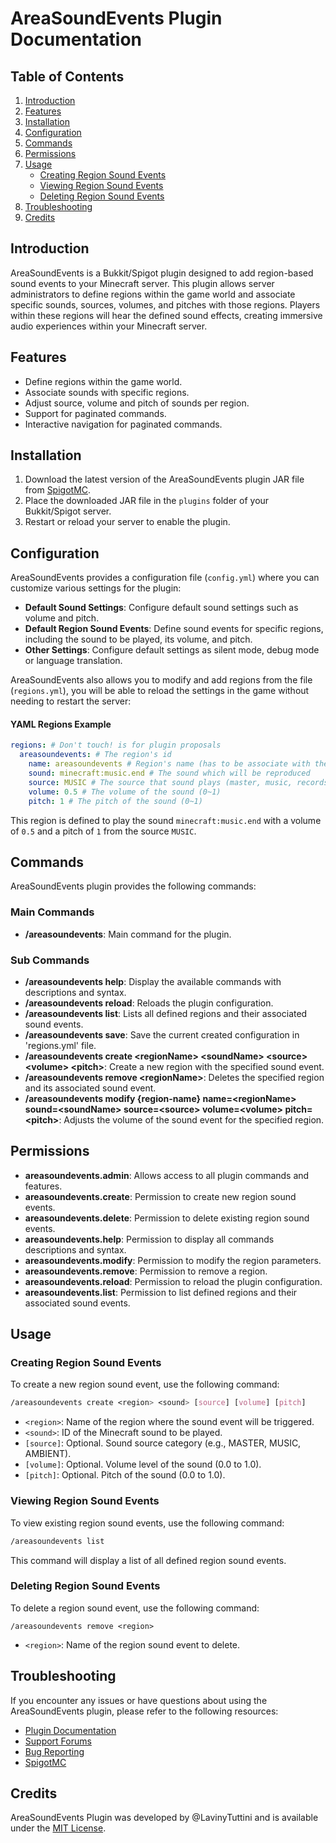 # AreaSoundEvents Plugin Documentation

## Table of Contents

1. [Introduction](#introduction)
2. [Features](#features)
3. [Installation](#installation)
4. [Configuration](#configuration)
5. [Commands](#commands)
6. [Permissions](#permissions)
7. [Usage](#usage)
    - [Creating Region Sound Events](#creating-region-sound-events)
    - [Viewing Region Sound Events](#viewing-region-sound-events)
    - [Deleting Region Sound Events](#deleting-region-sound-events)
8. [Troubleshooting](#troubleshooting)
9. [Credits](#credits)

## Introduction

AreaSoundEvents is a Bukkit/Spigot plugin designed to add region-based sound events to your Minecraft server. This plugin allows server administrators to define regions within the game world and associate specific sounds, sources, volumes, and pitches with those regions. Players within these regions will hear the defined sound effects, creating immersive audio experiences within your Minecraft server.

## Features

- Define regions within the game world.
- Associate sounds with specific regions.
- Adjust source, volume and pitch of sounds per region.
- Support for paginated commands.
- Interactive navigation for paginated commands.

## Installation

1. Download the latest version of the AreaSoundEvents plugin JAR file from [SpigotMC](https://www.spigotmc.org/resources/areasoundevents.12345/).
2. Place the downloaded JAR file in the `plugins` folder of your Bukkit/Spigot server.
3. Restart or reload your server to enable the plugin.

## Configuration

AreaSoundEvents provides a configuration file (`config.yml`) where you can customize various settings for the plugin:

- **Default Sound Settings**: Configure default sound settings such as volume and pitch.
- **Default Region Sound Events**: Define sound events for specific regions, including the sound to be played, its volume, and pitch.
- **Other Settings**: Configure default settings as silent mode, debug mode or language translation.

AreaSoundEvents also allows you to modify and add regions from the file (`regions.yml`), you will be able to reload the settings in the game without needing to restart the server:

#### YAML Regions Example

```yaml
regions: # Don't touch! is for plugin proposals
  areasoundevents: # The region's id
    name: areasoundevents # Region's name (has to be associate with the id)
    sound: minecraft:music.end # The sound which will be reproduced
    source: MUSIC # The source that sound plays (master, music, records...)
    volume: 0.5 # The volume of the sound (0~1)
    pitch: 1 # The pitch of the sound (0~1)
```

This region is defined to play the sound `minecraft:music.end` with a volume of `0.5` and a pitch of `1` from the source `MUSIC`.

## Commands

AreaSoundEvents plugin provides the following commands:

### Main Commands

- **/areasoundevents**: Main command for the plugin.

### Sub Commands

- **/areasoundevents help**: Display the available commands with descriptions and syntax.
- **/areasoundevents reload**: Reloads the plugin configuration.
- **/areasoundevents list**: Lists all defined regions and their associated sound events.
- **/areasoundevents save**: Save the current created configuration in 'regions.yml' file.
- **/areasoundevents create \<regionName> \<soundName> \<source> \<volume> \<pitch>**: Create a new region with the specified sound event.
- **/areasoundevents remove \<regionName>**: Deletes the specified region and its associated sound event.
- **/areasoundevents modify {region-name} name=\<regionName> sound=\<soundName> source=\<source> volume=\<volume> pitch=\<pitch>**: Adjusts the volume of the sound event for the specified region.

## Permissions

- **areasoundevents.admin**: Allows access to all plugin commands and features.
- **areasoundevents.create**: Permission to create new region sound events.
- **areasoundevents.delete**: Permission to delete existing region sound events.
- **areasoundevents.help**: Permission to display all commands descriptions and syntax.
- **areasoundevents.modify**: Permission to modify the region parameters.
- **areasoundevents.remove**: Permission to remove a region.
- **areasoundevents.reload**: Permission to reload the plugin configuration.
- **areasoundevents.list**: Permission to list defined regions and their associated sound events.

## Usage

### Creating Region Sound Events

To create a new region sound event, use the following command:

```css
/areasoundevents create <region> <sound> [source] [volume] [pitch]
```

- `<region>`: Name of the region where the sound event will be triggered.
- `<sound>`: ID of the Minecraft sound to be played.
- `[source]`: Optional. Sound source category (e.g., MASTER, MUSIC, AMBIENT).
- `[volume]`: Optional. Volume level of the sound (0.0 to 1.0).
- `[pitch]`: Optional. Pitch of the sound (0.0 to 1.0).

### Viewing Region Sound Events

To view existing region sound events, use the following command:

```bash
/areasoundevents list
```

This command will display a list of all defined region sound events.

### Deleting Region Sound Events

To delete a region sound event, use the following command:

```arduino
/areasoundevents remove <region>
```

- `<region>`: Name of the region sound event to delete.

## Troubleshooting

If you encounter any issues or have questions about using the AreaSoundEvents plugin, please refer to the following resources:

- [Plugin Documentation](https://pluginwebsite.com/documentation)
- [Support Forums](https://pluginwebsite.com/support)
- [Bug Reporting](https://pluginwebsite.com/bugs)
- [SpigotMC](https://www.spigotmc.org/resources/areasoundevents.12345/)

## Credits

AreaSoundEvents Plugin was developed by @LavinyTuttini and is available under the [MIT License](https://opensource.org/licenses/MIT).
